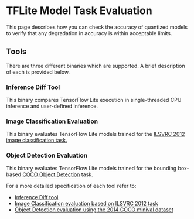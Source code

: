 # TFLite Model Task Evaluation

This page describes how you can check the accuracy of quantized models to verify that any degradation in accuracy is within acceptable limits.

## Tools
There are three different binaries which are supported. A brief description of each is provided below.

### Inference Diff Tool
This binary compares TensorFlow Lite execution in single-threaded CPU inference and user-defined inference.

### Image Classification Evaluation
This binary evaluates TensorFlow Lite models trained for the [ILSVRC 2012 image classification task.](http://www.image-net.org/challenges/LSVRC/2012/)

### Object Detection Evaluation
This binary evaluates TensorFlow Lite models trained for the bounding box-based [COCO Object Detection](https://cocodataset.org/#detection-eval) task.

For a more detailed specification of each tool refer to:

- [Inference Diff tool](https://github.com/tensorflow/tensorflow/tree/master/tensorflow/lite/tools/evaluation/tasks/inference_diff#inference-diff-tool)
- [Image Classification evaluation based on ILSVRC 2012 task](https://github.com/tensorflow/tensorflow/tree/master/tensorflow/lite/tools/evaluation/tasks/imagenet_image_classification#image-classification-evaluation-based-on-ilsvrc-2012-task)
- [Object Detection evaluation using the 2014 COCO minival dataset](https://github.com/tensorflow/tensorflow/tree/master/tensorflow/lite/tools/evaluation/tasks/coco_object_detection#object-detection-evaluation-using-the-2014-coco-minival-dataset)
